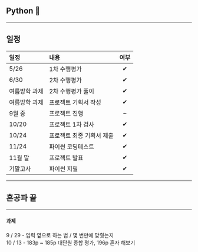 ## Python 🤖

------
## 일정
|일정|내용|여부|
|:--|:--|:--:|
|5/26|1차 수행평가|✔|
|6/30|2차 수행평가|✔|
|여름방학 과제|2차 수행평가 풀이|✔|
|여름방학 과제|프로젝트 기획서 작성|✔|
|9월 중|프로젝트 진행|~|
|10/20|프로젝트 1차 검사|✔|
|10/24|프로젝트 최종 기획서 제출|✔|
|11/24|파이썬 코딩테스트|✔|
|11월 말|프로젝트 발표|✔|
|기말고사|파이썬 지필|✔|

------
  
## 혼공파 끝


----

#### 과제

9 / 29 - 입력 옆으로 하는 법 / 몇 번만에 맞췃는지 <br/>
10 / 13 - 183p ~ 185p 대단원 종합 평가, 196p 혼자 해보기 
